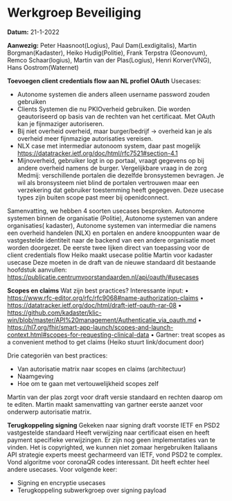 # Werkgroep Beveiliging

**Datum:** 21-1-2022

**Aanwezig:** 
Peter Haasnoot(Logius), Paul Dam(Lexdigitalis), Martin Borgman(Kadaster), Heiko Hudig(Politie), Frank Terpstra (Geonovum), Remco Schaar(logius), Martin van der Plas(Logius), Henri Korver(VNG), Hans Oostrom(Waternet)

**Toevoegen client credentials flow aan NL profiel OAuth**
Usecases:
* Autonome systemen die anders alleen username password zouden gebruiken
* Clients Systemen die nu PKIOverheid gebruiken. Die worden geautoriseerd op basis van de rechten van het certificaat. Met OAuth kan je fijnmaziger autoriseren.
* Bij niet overheid overheid, maar burger/bedrijf -> overheid kan je als overheid meer fijnmazige autorisaties vereisen.
* NLX case met intermediar autonoom system, daar past mogelijk https://datatracker.ietf.org/doc/html/rfc7521#section-4.1
* Mijnoverheid, gebruiker logt in op portaal, vraagt gegevens op bij andere overheid namens de burger. Vergelijkbare vraag in de zorg Medmij: verschillende portalen die dezelfde bronsystemen bevragen. Je wil als bronsysteem niet blind de portalen vertrouwen maar een verzekering dat gebruiker toestemming heeft gegegeven. Deze usecase types zijn buiten scope past meer bij openidconnect.

Samenvatting, we hebben 4 soorten usecases besproken. Autonome systemen binnen de organisatie (Politie), Autonome systemen van andere organisaties( kadaster), Autonome systemen van intermediar die namens een overheid handelen (NLX) en portalen en andere knooppunten waar de vastgestelde identiteit naar de backend van een andere organisatie moet worden doorgezet.
De eerste twee lijken direct van toepassing voor de client credentials flow
Heiko maakt usecase politie
Martin voor kadaster usecase
Deze moeten in de draft van de nieuwe standaard dit bestaande hoofdstuk aanvullen:
https://publicatie.centrumvoorstandaarden.nl/api/oauth/#usecases

**Scopes en claims**
Wat zijn best practices? Interessante input:
•	https://www.rfc-editor.org/rfc/rfc9068#name-authorization-claims
•	https://datatracker.ietf.org/doc/html/draft-ietf-oauth-rar-08
•	https://github.com/kadaster/klic-win/blob/master/API%20management/Authenticatie_via_oauth.md
•	https://hl7.org/fhir/smart-app-launch/scopes-and-launch-context.html#scopes-for-requesting-clinical-data
•	Gartner: treat scopes as a convenient method to get claims (Heiko stuurt link/document door)

Drie categoriën van best practices:
* Van autorisatie matrix naar scopes en claims (architectuur)
* Naamgeving
* Hoe om te gaan met vertouwelijkheid scopes zelf

Martin van der plas zorgt voor draft versie standaard en rechten daarop om te editen.
Martin maakt samenvatting van gartner eerste aanzet voor onderwerp autorisatie matrix.

**Terugkoppeling signing**
Gekeken naar signing draft voorste IETF en PSD2 vastgestelde standaard
Heeft verwijzing naar certificaat eisen en heeft payment specifieke verwijzingen. Er zijn nog geen implementaties van te vinden. 
Het is copyrighted, we kunnen niet zomaar hergebruiken
Italiaans API strategie experts meest gecharmeerd van IETF, vond PSD2 te complex. Vond algoritme voor coronaQR codes interessant. Dit heeft echter heel andere usecases.
Voor volgende keer:

* Signing en encryptie usecases
* Terugkoppeling subwerkgroep over signing payload






